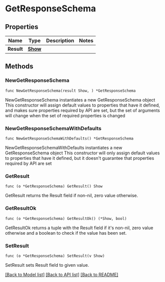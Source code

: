 # GetResponseSchema

## Properties

Name | Type | Description | Notes
------------ | ------------- | ------------- | -------------
**Result** | [**Show**](Show.md) |  | 

## Methods

### NewGetResponseSchema

`func NewGetResponseSchema(result Show, ) *GetResponseSchema`

NewGetResponseSchema instantiates a new GetResponseSchema object
This constructor will assign default values to properties that have it defined,
and makes sure properties required by API are set, but the set of arguments
will change when the set of required properties is changed

### NewGetResponseSchemaWithDefaults

`func NewGetResponseSchemaWithDefaults() *GetResponseSchema`

NewGetResponseSchemaWithDefaults instantiates a new GetResponseSchema object
This constructor will only assign default values to properties that have it defined,
but it doesn't guarantee that properties required by API are set

### GetResult

`func (o *GetResponseSchema) GetResult() Show`

GetResult returns the Result field if non-nil, zero value otherwise.

### GetResultOk

`func (o *GetResponseSchema) GetResultOk() (*Show, bool)`

GetResultOk returns a tuple with the Result field if it's non-nil, zero value otherwise
and a boolean to check if the value has been set.

### SetResult

`func (o *GetResponseSchema) SetResult(v Show)`

SetResult sets Result field to given value.



[[Back to Model list]](../README.md#documentation-for-models) [[Back to API list]](../README.md#documentation-for-api-endpoints) [[Back to README]](../README.md)


